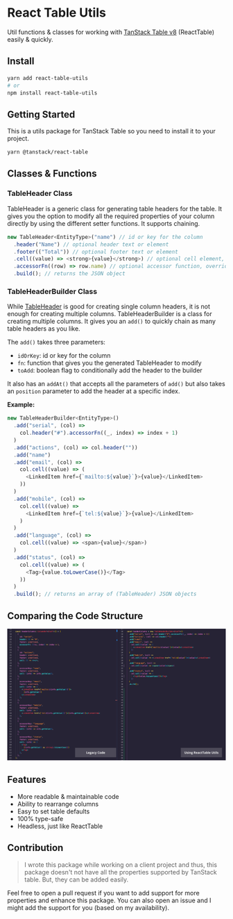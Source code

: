 # React Table Utils

Util functions & classes for working with [TanStack Table v8](https://tanstack.com/table/v8/?from=reactTableV7&original=https://react-table-v7.tanstack.com/) (ReactTable) easily & quickly.

## Install

````bash
yarn add react-table-utils
# or
npm install react-table-utils
````

## Getting Started

This is a utils package for TanStack Table so you need to install it to your project.

````bash
yarn @tanstack/react-table
````

## Classes & Functions

### TableHeader Class

TableHeader is a generic class for generating table headers for the table. It gives you the option to modify all the required properties of your column directly by using the different setter functions. It supports chaining.

````js
new TableHeader<EntityType>("name") // id or key for the column
  .header("Name") // optional header text or element
  .footer(("Total")) // optional footer text or element
  .cell((value) => <strong>{value}</strong>) // optional cell element, returns the value by default
  .accessorFn((row) => row.name) // optional accessor function, overrides the cell
  .build(); // returns the JSON object
````

### TableHeaderBuilder Class

While [TableHeader](#tableheader-class) is good for creating single column headers, it is not enough for creating multiple columns. TableHeaderBuilder is a class for creating multiple columns. It gives you an `add()` to quickly chain as many table headers as you like.

The `add()` takes three parameters:

- `idOrKey`: id or key for the column
- `fn`: function that gives you the generated TableHeader to modify
- `toAdd`: boolean flag to conditionally add the header to the builder

It also has an `addAt()` that accepts all the parameters of `add()` but also takes an `position` parameter to add the header at a specific index.

**Example:**
````js
new TableHeaderBuilder<EntityType>()
  .add("serial", (col) =>
    col.header("#").accessorFn((_, index) => index + 1)
  )
  .add("actions", (col) => col.header(""))
  .add("name")
  .add("email", (col) =>
    col.cell((value) => (
      <LinkedItem href={`mailto:${value}`}>{value}</LinkedItem>
    ))
  )
  .add("mobile", (col) =>
    col.cell((value) =>
      <LinkedItem href={`tel:${value}`}>{value}</LinkedItem>
    )
  )
  .add("language", (col) =>
    col.cell((value) => <span>{value}</span>)
  )
  .add("status", (col) =>
    col.cell((value) => (
      <Tag>{value.toLowerCase()}</Tag>
    ))
  )
  .build(); // returns an array of (TableHeader) JSON objects
````

## Comparing the Code Structure

![](./samples/comparison.png)

## Features

 - More readable & maintainable code
 - Ability to rearrange columns
 - Easy to set table defaults
 - 100% type-safe
 - Headless, just like ReactTable
  

## Contribution
> I wrote this package while working on a client project and thus, this package doesn't not have all the properties supported by TanStack table. But, they can be added easily.

Feel free to open a pull request if you want to add support for more properties and enhance this package. You can also open an issue and I might add the support for you (based on my availability).